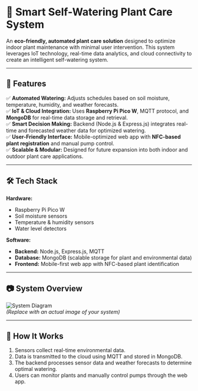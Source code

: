 # 🌱 Smart Self-Watering Plant Care System  

An **eco-friendly, automated plant care solution** designed to optimize indoor plant maintenance with minimal user intervention. This system leverages IoT technology, real-time data analytics, and cloud connectivity to create an intelligent self-watering system.  

---

## 🚀 Features  
✅ **Automated Watering:** Adjusts schedules based on soil moisture, temperature, humidity, and weather forecasts.  
✅ **IoT & Cloud Integration:** Uses **Raspberry Pi Pico W**, MQTT protocol, and **MongoDB** for real-time data storage and retrieval.  
✅ **Smart Decision Making:** Backend (Node.js & Express.js) integrates real-time and forecasted weather data for optimized watering.  
✅ **User-Friendly Interface:** Mobile-optimized web app with **NFC-based plant registration** and manual pump control.  
✅ **Scalable & Modular:** Designed for future expansion into both indoor and outdoor plant care applications.  

---

## 🛠️ Tech Stack  
**Hardware:**  
- Raspberry Pi Pico W  
- Soil moisture sensors  
- Temperature & humidity sensors  
- Water level detectors  

**Software:**  
- **Backend:** Node.js, Express.js, MQTT  
- **Database:** MongoDB (scalable storage for plant and environmental data)  
- **Frontend:** Mobile-first web app with NFC-based plant identification  

---

## 📷 System Overview  
![System Diagram](https://via.placeholder.com/600x300)  
*(Replace with an actual image of your system)*  

---

## 📖 How It Works  
1. Sensors collect real-time environmental data.  
2. Data is transmitted to the cloud using MQTT and stored in MongoDB.  
3. The backend processes sensor data and weather forecasts to determine optimal watering.  
4. Users can monitor plants and manually control pumps through the web app. 
